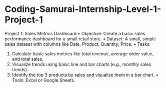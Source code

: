 # Coding-Samurai-Internship-Level-1-Project-1
Project 1: Sales Metrics Dashboard
• Objective: Create a basic sales performance dashboard for a small
retail store.
• Dataset: A small, simple sales dataset with columns like Date,
Product, Quantity, Price.
• Tasks:
1. Calculate basic sales metrics like total revenue, average
order value, and total sales.
2. Visualize trends using basic line and bar charts (e.g., monthly
sales trends).
3. Identify the top 3 products by sales and visualize them in a
bar chart.
• Tools: Excel or Google Sheets.

